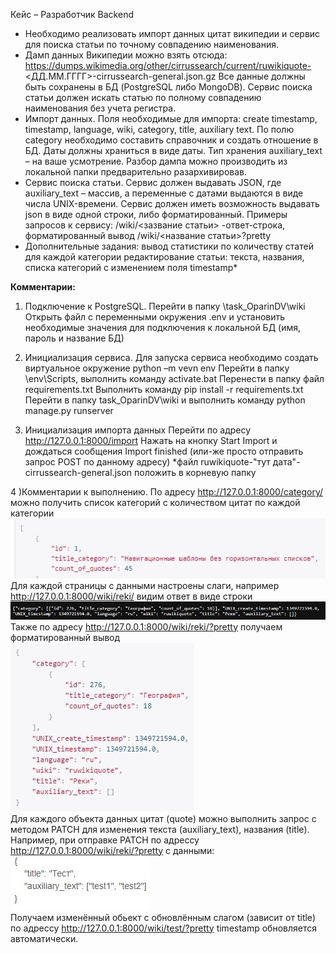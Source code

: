Кейс – Разработчик Backend

*	Необходимо реализовать импорт данных цитат википедии и сервис для поиска статьи по точному совпадению наименования.
*	Дамп данных Википедии можно взять отсюда: https://dumps.wikimedia.org/other/cirrussearch/current/ruwikiquote-<ДД.ММ.ГГГГ>-cirrussearch-general.json.gz Все данные должны быть сохранены в БД (PostgreSQL либо MongoDB). Сервис поиска статьи должен искать статью по полному совпадению наименования без учета регистра. 
*	Импорт данных. Поля необходимые для импорта: create timestamp, timestamp, language, wiki, category, title, auxiliary text. По полю category необходимо составить справочник и создать отношение в БД. Даты должны храниться в виде даты. Тип хранения auxiliary_text – на ваше усмотрение. Разбор дампа можно производить из локальной папки предварительно разархивировав.
*	Сервис поиска статьи. Сервис должен выдавать JSON, где auxiliary_text – массив, а переменные с датами выдаются в виде числа UNIX-времени. Сервис должен иметь возможность выдавать json в виде одной строки, либо форматированный.
Примеры запросов к сервису: /wiki/<зазвание статьи> -ответ-строка, форматированный вывод /wiki/<название статьи>?pretty
*	Дополнительные задания:
вывод статистики по количеству статей для каждой категории
редактирование статьи: текста, названия, списка категорий с изменением поля timestamp*

**Комментарии:**  
1) Подключение к PostgreSQL. 
Перейти в папку \task_OparinDV\wiki
Открыть файл с переменными окружения .env и установить необходимые значения для подключения к локальной БД (имя, пароль и название БД)

2) Инициализация сервиса.
Для запуска сервиса необходимо создать виртуальное окружение python –m vevn env
Перейти в папку \env\Scripts, выполнить команду activate.bat
Перенести в папку файл requirements.txt
Выполнить команду pip install -r requirements.txt
Перейти в папку task_OparinDV\wiki и выполнить команду python manage.py runserver 
 
3) Инициализация импорта данных
Перейти по адресу http://127.0.0.1:8000/import
Нажать на кнопку Start Import и дождаться сообщения Import finished (или-же просто отправить запрос POST по данному адресу)
*файл ruwikiquote-"тут дата"-cirrussearch-general.json положить в корневую папку

4 )Комментарии к выполнению.
По адресу http://127.0.0.1:8000/category/ можно получить список категорий с количеством цитат по каждой категории  
![](https://github.com/jimbojimih/gazprom-neft-task/blob/master/images/1.jpg)  
Для каждой страницы с данными настроены слаги, например http://127.0.0.1:8000/wiki/reki/ 
видим ответ в виде строки
![](https://github.com/jimbojimih/gazprom-neft-task/blob/master/images/2.jpg)  
Также по адресу http://127.0.0.1:8000/wiki/reki/?pretty получаем форматированный вывод  
![](https://github.com/jimbojimih/gazprom-neft-task/blob/master/images/3.jpg)  
Для каждого объекта данных цитат (quote) можно выполнить запрос с методом PATCH для изменения текста (auxiliary_text), названия (title).
Например, при отправке PATCH по адрессу http://127.0.0.1:8000/wiki/reki/?pretty с данными:
 ![](https://github.com/jimbojimih/gazprom-neft-task/blob/master/images/4.jpg)  
Получаем изменённый обьект с обновлённым слагом (зависит от title) по адрессу 
http://127.0.0.1:8000/wiki/test/?pretty 
timestamp обновляется автоматически.
